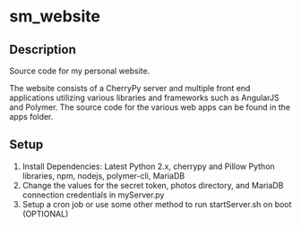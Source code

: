 # sm_website

## Description
Source code for my personal website.

The website consists of a CherryPy server and multiple front end applications utilizing various libraries and frameworks such as AngularJS and Polymer.  The source code for the various web apps can be found in the apps folder.

## Setup
1. Install Dependencies:  Latest Python 2.x, cherrypy and Pillow Python libraries, npm, nodejs, polymer-cli, MariaDB
2. Change the values for the secret token, photos directory, and MariaDB connection credentials in myServer.py
3. Setup a cron job or use some other method to run startServer.sh on boot (OPTIONAL)
